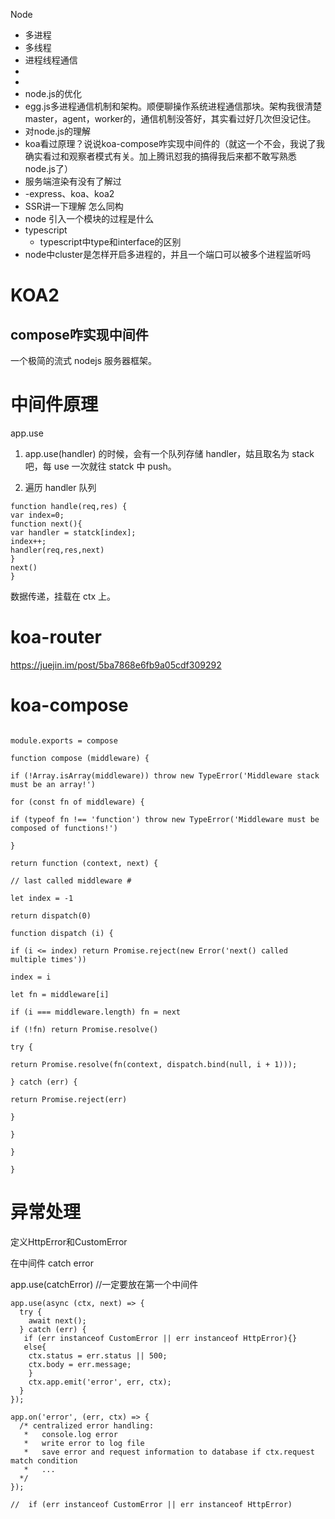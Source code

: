  Node

* 多进程
* 多线程
* 进程线程通信
* 
* 
* node.js的优化
* egg.js多进程通信机制和架构。顺便聊操作系统进程通信那块。架构我很清楚master，agent，worker的，通信机制没答好，其实看过好几次但没记住。
* 对node.js的理解
* koa看过原理？说说koa-compose咋实现中间件的（就这一个不会，我说了我确实看过和观察者模式有关。加上腾讯怼我的搞得我后来都不敢写熟悉node.js了）
* 服务端渲染有没有了解过
* -express、koa、koa2
* SSR讲一下理解 怎么同构
* node 引入一个模块的过程是什么
* typescript
	* typescript中type和interface的区别
* node中cluster是怎样开启多进程的，并且一个端口可以被多个进程监听吗


# KOA2

## compose咋实现中间件

一个极简的流式 nodejs 服务器框架。

# 中间件原理

app.use

1. app.use(handler) 的时候，会有一个队列存储 handler，姑且取名为 stack 吧，每 use 一次就往 statck 中 push。

2. 遍历 handler 队列

```
function handle(req,res) {
var index=0;
function next(){
var handler = statck[index];
index++;
handler(req,res,next)
}
next()
}
```

数据传递，挂载在 ctx 上。

# koa-router

https://juejin.im/post/5ba7868e6fb9a05cdf309292

# koa-compose

```

module.exports = compose

function compose (middleware) {

if (!Array.isArray(middleware)) throw new TypeError('Middleware stack must be an array!')

for (const fn of middleware) {

if (typeof fn !== 'function') throw new TypeError('Middleware must be composed of functions!')

}

return function (context, next) {

// last called middleware #

let index = -1

return dispatch(0)

function dispatch (i) {

if (i <= index) return Promise.reject(new Error('next() called multiple times'))

index = i

let fn = middleware[i]

if (i === middleware.length) fn = next

if (!fn) return Promise.resolve()

try {

return Promise.resolve(fn(context, dispatch.bind(null, i + 1)));

} catch (err) {

return Promise.reject(err)

}

}

}

}

```

# 异常处理

定义HttpError和CustomError

在中间件 catch error

app.use(catchError) //一定要放在第一个中间件

```
app.use(async (ctx, next) => {
  try {
    await next();
  } catch (err) {
   if (err instanceof CustomError || err instanceof HttpError){}
   else{
    ctx.status = err.status || 500;
    ctx.body = err.message;
    }
    ctx.app.emit('error', err, ctx);
  }
});

app.on('error', (err, ctx) => {
  /* centralized error handling:
   *   console.log error
   *   write error to log file
   *   save error and request information to database if ctx.request match condition
   *   ...
  */
});

//  if (err instanceof CustomError || err instanceof HttpError)
```